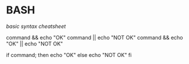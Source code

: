 # BASH
*basic syntax cheatsheet*

command && echo "OK"
command || echo "NOT OK"
command && echo "OK" || echo "NOT OK"

if command; then
  echo "OK"
else
  echo "NOT OK"
fi
